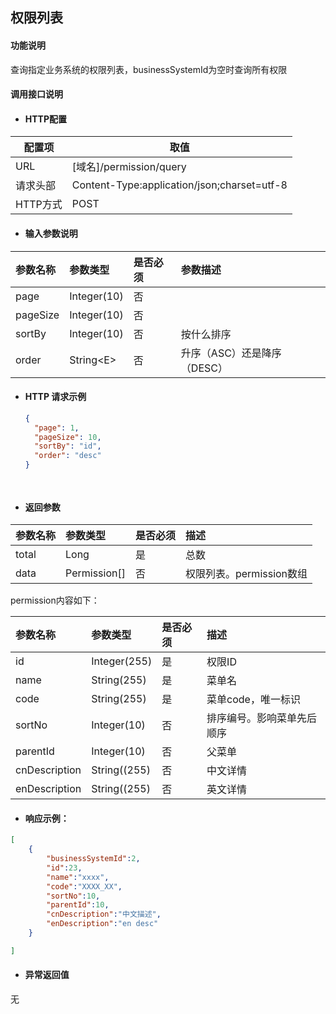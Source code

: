 ## 权限列表

#### 功能说明

查询指定业务系统的权限列表，businessSystemId为空时查询所有权限

#### 调用接口说明

* #### HTTP配置

| 配置项 | 取值 |
| --- | --- |
| URL | \[域名\]/permission/query|
| 请求头部 | Content-Type:application/json;charset=utf-8 |
| HTTP方式 | POST|

* #### 输入参数说明

| 参数名称 | 参数类型 | 是否必须 | 参数描述 |
| :--- | :--- | :--- | :--- |
| page | Integer\(10\) | 否 |  |
| pageSize | Integer\(10\) | 否 |  |
| sortBy | Integer\(10\) | 否 | 按什么排序 |
| order | String&lt;E&gt; | 否 | 升序（ASC）还是降序（DESC） |

* #### HTTP 请求示例

  ```json
  {
    "page": 1,
    "pageSize": 10,
    "sortBy": "id",
    "order": "desc"
  }
 
 ```

```

* #### 返回参数

| 参数名称 | 参数类型 | 是否必须 | 描述 |
| :--- | :--- | :--- | :--- |
| total| Long| 是 | 总数|
|data|Permission[]|否|权限列表。permission数组|

permission内容如下：

| 参数名称 | 参数类型 | 是否必须 | 描述 |
| :--- | :--- | :--- | :--- |
| id | Integer\(255\) | 是 | 权限ID|
|name |String\(255\) | 是 | 菜单名|
| code| String\(255\)| 是 | 菜单code，唯一标识|
| sortNo|Integer\(10\) | 否 | 排序编号。影响菜单先后顺序|
| parentId| Integer(10)| 否 | 父菜单|
| cnDescription|String\((255\) | 否 | 中文详情|
| enDescription| String\((255\)| 否 | 英文详情|



* #### 响应示例：

```json
[
    {
        "businessSystemId":2,
        "id":23,
        "name":"xxxx",
        "code":"XXXX_XX",
        "sortNo":10,
        "parentId":10,
        "cnDescription":"中文描述",
        "enDescription":"en desc"
    }

]
```

* #### 异常返回值

无



